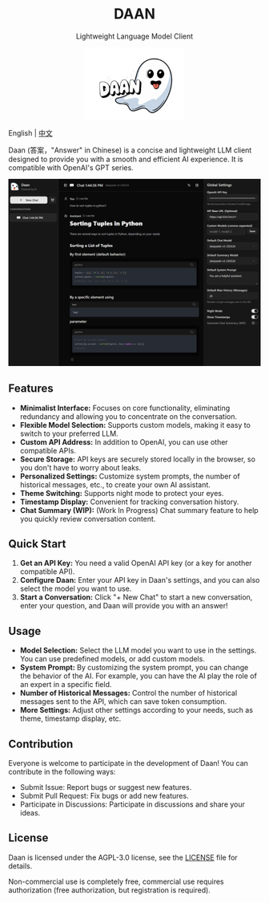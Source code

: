 <center>
<div>
<h1>DAAN</h1><p> Lightweight Language Model Client</p>
</div>
<img src="cover.png" width="200" />
</center>

English | [中文](使用说明.md)

Daan (答案，"Answer" in Chinese) is a concise and lightweight LLM client designed to provide you with a smooth and efficient AI experience. It is compatible with OpenAI's GPT series.

![screenshot](screenshot.png)

## Features

- **Minimalist Interface:** Focuses on core functionality, eliminating redundancy and allowing you to concentrate on the conversation.
- **Flexible Model Selection:** Supports custom models, making it easy to switch to your preferred LLM.
- **Custom API Address:** In addition to OpenAI, you can use other compatible APIs.
- **Secure Storage:** API keys are securely stored locally in the browser, so you don't have to worry about leaks.
- **Personalized Settings:** Customize system prompts, the number of historical messages, etc., to create your own AI assistant.
- **Theme Switching:** Supports night mode to protect your eyes.
- **Timestamp Display:** Convenient for tracking conversation history.
- **Chat Summary (WIP):** (Work In Progress) Chat summary feature to help you quickly review conversation content.

## Quick Start

1.  **Get an API Key:** You need a valid OpenAI API key (or a key for another compatible API).
2.  **Configure Daan:** Enter your API key in Daan's settings, and you can also select the model you want to use.
3.  **Start a Conversation:** Click "+ New Chat" to start a new conversation, enter your question, and Daan will provide you with an answer!

## Usage

- **Model Selection:** Select the LLM model you want to use in the settings. You can use predefined models, or add custom models.
- **System Prompt:** By customizing the system prompt, you can change the behavior of the AI. For example, you can have the AI play the role of an expert in a specific field.
- **Number of Historical Messages:** Control the number of historical messages sent to the API, which can save token consumption.
- **More Settings:** Adjust other settings according to your needs, such as theme, timestamp display, etc.

## Contribution

Everyone is welcome to participate in the development of Daan! You can contribute in the following ways:

- Submit Issue: Report bugs or suggest new features.
- Submit Pull Request: Fix bugs or add new features.
- Participate in Discussions: Participate in discussions and share your ideas.

## License

Daan is licensed under the AGPL-3.0 license, see the [LICENSE](LICENSE) file for details.

Non-commercial use is completely free, commercial use requires authorization (free authorization, but registration is required).
